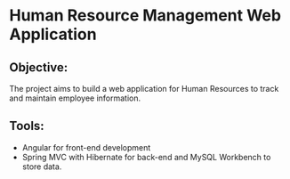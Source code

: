 # Human Resource Management Web Application

## Objective: 
The project aims to build a web application for Human Resources to track and maintain employee information. 

## Tools:
- Angular for front-end development 
- Spring MVC with Hibernate for back-end and MySQL Workbench to store data. 


